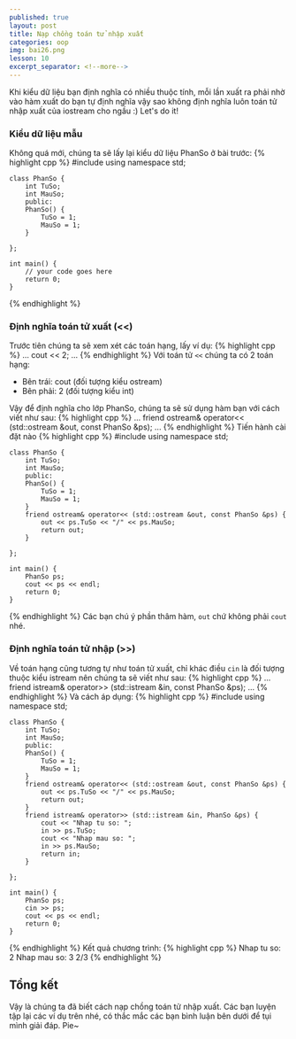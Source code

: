```yaml
---
published: true
layout: post
title: Nạp chồng toán tử nhập xuất
categories: oop
img: bai26.png
lesson: 10
excerpt_separator: <!--more-->
---
```

Khi kiểu dữ liệu bạn định nghĩa có nhiều thuộc tính, mỗi lần xuất ra phải nhờ vào hàm xuất do bạn tự định nghĩa vậy sao không định nghĩa luôn toán tử nhập xuất của iostream cho ngầu :) Let's do it! <!--more-->
### Kiểu dữ liệu mẫu
Không quá mới, chúng ta sẽ lấy lại kiểu dữ liệu PhanSo ở bài trước:
{% highlight cpp %}
    #include <iostream>
    using namespace std;
     
    class PhanSo {
    	int TuSo;
    	int MauSo;
    	public:
    	PhanSo() {
    		TuSo = 1;
    		MauSo = 1;
    	}
     
    };
     
    int main() {
    	// your code goes here
    	return 0;
    }
{% endhighlight %}
### Định nghĩa toán tử xuất (<<)
Trước tiên chúng ta sẽ xem xét các toán hạng, lấy ví dụ:
{% highlight cpp %}
	...
  	cout << 2;
  	...
{% endhighlight %}
Với toán tử ``<<`` chúng ta có 2 toán hạng:
  - Bên trái: cout (đối tượng kiểu ostream)
  - Bên phải: 2 (đối tượng kiểu int)

Vậy để định nghĩa cho lớp PhanSo, chúng ta sẽ sử dụng hàm bạn với cách viết như sau:
{% highlight cpp %}
	...
  	friend ostream& operator<< (std::ostream &out, const PhanSo &ps);
  	...
{% endhighlight %}
Tiến hành cài đặt nào
{% highlight cpp %}
    #include <iostream>
    using namespace std;
     
    class PhanSo {
    	int TuSo;
    	int MauSo;
    	public:
    	PhanSo() {
    		TuSo = 1;
    		MauSo = 1;
    	}
    	friend ostream& operator<< (std::ostream &out, const PhanSo &ps) {
    		out << ps.TuSo << "/" << ps.MauSo;
    		return out;
    	}
     
    };
     
    int main() {
    	PhanSo ps;
    	cout << ps << endl;
    	return 0;
    }
{% endhighlight %}
Các bạn chú ý phần thâm hàm, ``out`` chứ không phải ``cout`` nhé.
### Định nghĩa toán tử nhập (>>)
Về toán hạng cũng tương tự như toán tử xuất, chỉ khác điều ``cin`` là đối tượng thuộc kiểu istream nên chúng ta sẽ viết như sau:
{% highlight cpp %}
	...
  	friend istream& operator>> (std::istream &in, const PhanSo &ps);
  	...
{% endhighlight %}
Và cách áp dụng:
{% highlight cpp %}
    #include <iostream>
    using namespace std;
     
    class PhanSo {
    	int TuSo;
    	int MauSo;
    	public:
    	PhanSo() {
    		TuSo = 1;
    		MauSo = 1;
    	}
    	friend ostream& operator<< (std::ostream &out, const PhanSo &ps) {
    		out << ps.TuSo << "/" << ps.MauSo;
    		return out;
    	}
  		friend istream& operator>> (std::istream &in, PhanSo &ps) {
  			cout << "Nhap tu so: ";
  			in >> ps.TuSo;
  			cout << "Nhap mau so: ";
  			in >> ps.MauSo;
  			return in;
  		}
     
    };
     
    int main() {
    	PhanSo ps;
    	cin >> ps;
  		cout << ps << endl;
    	return 0;
    }
{% endhighlight %}
Kết quả chương trình:
{% highlight cpp %}
	Nhap tu so: 2
	Nhap mau so: 3
	2/3
{% endhighlight %}
## Tổng kết
Vậy là chúng ta đã biết cách nạp chồng toán tử nhập xuất. Các bạn luyện tập lại các ví dụ trên nhé, có thắc mắc các bạn bình luận bên dưới để tụi mình giải đáp. Pie~
